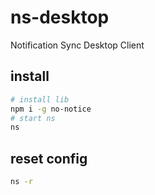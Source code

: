 # ns-desktop

Notification Sync Desktop Client


## install

```bash
# install lib
npm i -g no-notice
# start ns
ns
```

## reset config

```bash
ns -r
```